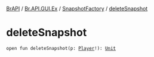 [BrAPI](../../index.md) / [Br.API.GUI.Ex](../index.md) / [SnapshotFactory](index.md) / [deleteSnapshot](./delete-snapshot.md)

# deleteSnapshot

`open fun deleteSnapshot(p: `[`Player`](https://hub.spigotmc.org/javadocs/spigot/org/bukkit/entity/Player.html)`!): `[`Unit`](https://kotlinlang.org/api/latest/jvm/stdlib/kotlin/-unit/index.html)